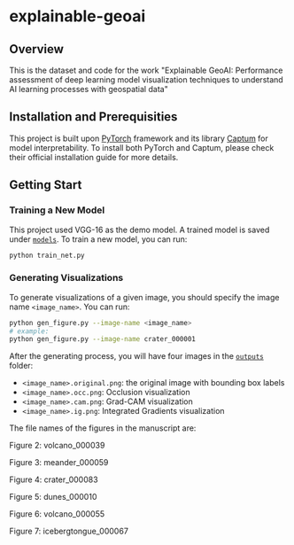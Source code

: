 # explainable-geoai

## Overview 
This is the dataset and code for the work "Explainable GeoAI: Performance assessment of deep learning model visualization techniques to understand AI learning processes with geospatial data"

## Installation and Prerequisities
This project is built upon [PyTorch](https://pytorch.org) framework and its library [Captum](https://captum.ai) for model interpretability. To install both PyTorch and Captum, please check their official installation guide for more details. 

## Getting Start
### Training a New Model
This project used VGG-16 as the demo model. A trained model is saved under [`models`](./models). To train a new model, you can run:
```bash
python train_net.py 
```

### Generating Visualizations
To generate visualizations of a given image, you should specify the image name `<image_name>`. You can run:
```bash
python gen_figure.py --image-name <image_name>
# example:
python gen_figure.py --image-name crater_000001
```

After the generating process, you will have four images in the [`outputs`](./outputs) folder:
* `<image_name>.original.png`: the original image with bounding box labels
* `<image_name>.occ.png`: Occlusion visualization
* `<image_name>.cam.png`: Grad-CAM visualization
* `<image_name>.ig.png`: Integrated Gradients visualization

The file names of the figures in the manuscript are:

Figure 2: volcano_000039

Figure 3: meander_000059

Figure 4: crater_000083

Figure 5: dunes_000010

Figure 6: volcano_000055

Figure 7: icebergtongue_000067




